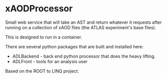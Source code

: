 # xAODProcessor

Small web service that will take an AST and return whatever it requests after running on a collection of xAOD files (the ATLAS experiment's base files).

This is designed to run in a container.

There are several python packages that are built and installed here:

- ADLBackend - back end python processor that does the heavy lifting.
- ADLFront - tools for an analysis user

Based on the ROOT to LINQ project.
